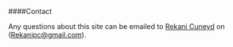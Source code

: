 ####Contact

Any questions about this site can be emailed to [Rekani Cuneyd](https://www.RekaniCuneyd.se) on (Rekanipc@gmail.com).

